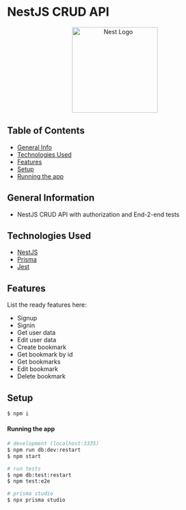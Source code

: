 # NestJS CRUD API
<p align="center">
  <a href="http://nestjs.com/" target="blank"><img src="https://nestjs.com/img/logo-small.svg" width="200" alt="Nest Logo" /></a>
</p>

[circleci-image]: https://img.shields.io/circleci/build/github/nestjs/nest/master?token=abc123def456
[circleci-url]: https://circleci.com/gh/nestjs/nest




## Table of Contents

- [General Info](#general-information)
- [Technologies Used](#technologies-used)
- [Features](#features)
- [Setup](#setup)
- [Running the app](#running-the-app)

## General Information

- NestJS CRUD API with authorization and End-2-end tests

## Technologies Used

- [NestJS](https://nestjs.com/)
- [Prisma](https://www.prisma.io/)
- [Jest](https://jestjs.io/)

## Features

List the ready features here:

- Signup
- Signin
- Get user data
- Edit user data
- Create bookmark
- Get bookmark by id
- Get bookmarks
- Edit bookmark
- Delete bookmark

## Setup

```bash
$ npm i
```

#### Running the app

```bash
# development (localhost:3335)
$ npm run db:dev:restart
$ npm start
``` 

```bash
# run tests
$ npm db:test:restart
$ npm test:e2e
```

```bash
# prisma studio
$ npx prisma studio
```
